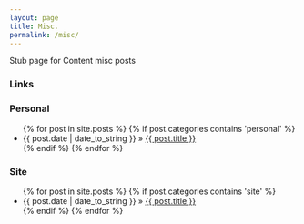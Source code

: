 ```yaml
---
layout: page
title: Misc.
permalink: /misc/
---
```


Stub page for Content misc posts

### Links

### Personal
<ul class="posts">
{% for post in site.posts %}
    {% if post.categories contains 'personal' %}
        <li><span>{{ post.date | date_to_string }}</span> &raquo; <a href="{{ BASE_PATH }}{{ post.url }}">{{ post.title }}</a></li>
    {% endif %}
{% endfor %}
</ul>

### Site
<ul class="posts">
{% for post in site.posts %}
    {% if post.categories contains 'site' %}
        <li><span>{{ post.date | date_to_string }}</span> &raquo; <a href="{{ BASE_PATH }}{{ post.url }}">{{ post.title }}</a></li>
    {% endif %}
{% endfor %}
</ul>




